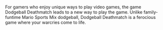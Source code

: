For gamers who enjoy unique ways to play video games, the game Dodgeball Deathmatch leads to a new way to play the game. Unlike family-funtime Mario Sports Mix dodgeball, Dodgeball Deathmatch is a ferocious game where your warcries come to life.
